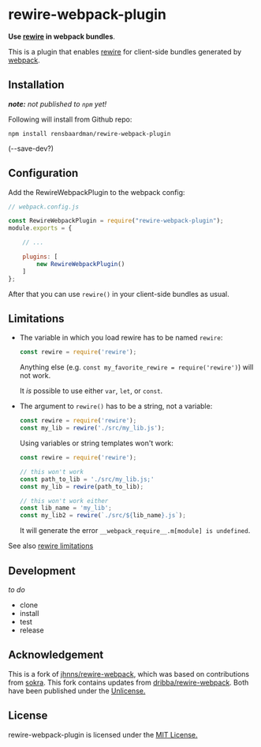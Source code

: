 rewire-webpack-plugin
=====
**Use [rewire](https://github.com/jhnns/rewire) in webpack bundles**.

<!-- [![Dependency Status](http://david-dm.org/jhnns/rewire-webpack/status.svg)](http://david-dm.org/jhnns/rewire-webpack) -->

This is a plugin that enables [rewire](https://github.com/jhnns/rewire) for client-side bundles generated by [webpack](https://github.com/webpack/webpack).

<!-- [![npm status](https://nodei.co/npm/rewire-webpack.svg?downloads=true&stars=true)](https://npmjs.org/package/rewire-webpack) -->

Installation
------------

_**note:** not published to `npm` yet!_

Following will install from Github repo:

`npm install rensbaardman/rewire-webpack-plugin`

(--save-dev?)

Configuration
------------

Add the RewireWebpackPlugin to the webpack config:

```javascript
// webpack.config.js

const RewireWebpackPlugin = require("rewire-webpack-plugin");
module.exports = {

	// ...

	plugins: [
		new RewireWebpackPlugin()
	]
};
```

After that you can use `rewire()` in your client-side bundles as usual.

Limitations
-----------

- The variable in which you load rewire has to be named `rewire`:

	```javascript
	const rewire = require('rewire');
	```

	Anything else (e.g. `const my_favorite_rewire = require('rewire')`) will not work.

	It *is* possible to use either `var`, `let`, or `const`.

- The argument to `rewire()` has to be a string, not a variable:

	```javascript
	const rewire = require('rewire');
	const my_lib = rewire('./src/my_lib.js');
	```

	Using variables or string templates won't work:

	```javascript
	const rewire = require('rewire');

	// this won't work
	const path_to_lib = './src/my_lib.js;'
	const my_lib = rewire(path_to_lib);

	// this won't work either
	const lib_name = 'my_lib';
	const my_lib2 = rewire(`./src/${lib_name}.js`);
	```

	It will generate the error `__webpack_require__.m[module] is undefined`.

See also [rewire limitations](https://github.com/jhnns/rewire#limitations)

Development
-----------

*to do*

- clone
- install
- test
- release

Acknowledgement
---------------

This is a fork of [jhnns/rewire-webpack](https://github.com/jhnns/rewire-webpack), which was based on contributions from [sokra](https://github.com/sokra).
This fork contains updates from [dribba/rewire-webpack](https://github.com/dribba/rewire-webpack).
Both have been published under the [Unlicense.](http://unlicense.org/)

License
-------

rewire-webpack-plugin is licensed under the [MIT License.](LICENSE)
